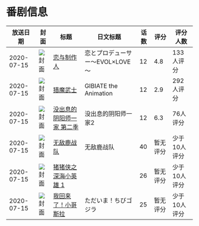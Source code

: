 # 番剧信息

|放送日期|封面|标题|日文标题|话数|评分|评分人数|
|---|---|---|---|---|---|---|
|2020-07-15|![封面](https://lain.bgm.tv/pic/cover/c/f5/ae/260736_Ged8M.jpg)|[恋与制作人](https://bangumi.tv/subject/260736)|恋とプロデューサー～EVOL×LOVE～|12|4.8|133人评分|
|2020-07-15|![封面](https://lain.bgm.tv/pic/cover/c/7d/b5/286109_SyyLe.jpg)|[猎魔武士](https://bangumi.tv/subject/286109)|GIBIATE the Animation|12|2.9|292人评分|
|2020-07-15|![封面](https://lain.bgm.tv/pic/cover/c/15/24/309304_wi9nW.jpg)|[没出息的阴阳师一家 第二季](https://bangumi.tv/subject/309304)|没出息的阴阳师一家2|12|6.3|76人评分|
|2020-07-15|![封面](https://lain.bgm.tv/pic/cover/c/bf/95/311320_QVg55.jpg)|[无敌鹿战队](https://bangumi.tv/subject/311320)|无敌鹿战队|40|暂无评分|少于10人评分|
|2020-07-15|![封面](https://lain.bgm.tv/pic/cover/c/b1/d7/384757_8gt88.jpg)|[猪猪侠之深海小英雄 1](https://bangumi.tv/subject/384757)||26|暂无评分|少于10人评分|
|2020-07-15|![封面](https://lain.bgm.tv/pic/cover/c/52/c8/499517_dNzz8.jpg)|[我回来了！小哥斯拉](https://bangumi.tv/subject/499517)|ただいま！ちびゴジラ|25|暂无评分|少于10人评分|
